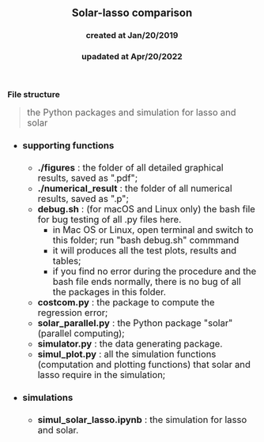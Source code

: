 <center><h2>Solar-lasso comparison</h2></center>
<center><h3>created at Jan/20/2019</h3></center>
<center><h3>upadated at Apr/20/2022</h3></center>

<br>


### File structure
> <font size="4.5"> the Python packages and simulation for lasso and solar

* #### supporting functions
  - **./figures** : the folder of all detailed graphical results, saved as ".pdf";
  - **./numerical_result** : the folder of all numerical results, saved as ".p";
  - **debug.sh** : (for macOS and Linux only) the bash file for bug testing of all .py files here.
    * in Mac OS or Linux, open terminal and switch to this folder; run "bash debug.sh" commmand
    * it will produces all the test plots, results and tables;
    * if you find no error during the procedure and the bash file ends normally, there is no bug of all the packages in this folder.
  - **costcom.py** : the package to compute the regression error;
  - **solar_parallel.py** : the Python package "solar" (parallel computing);
  - **simulator.py** : the data generating package.
  - **simul_plot.py** : all the simulation functions (computation and plotting functions) that solar and lasso require in the simulation;
* #### simulations
  - **simul_solar_lasso.ipynb** : the simulation for lasso and solar.
